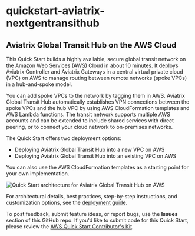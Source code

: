 # quickstart-aviatrix-nextgentransithub
## Aviatrix Global Transit Hub on the AWS Cloud


This Quick Start builds a highly available, secure global transit network on the Amazon Web Services (AWS) Cloud in about 10 minutes. It deploys Aviatrix Controller and Aviatrix Gateways in a central virtual private cloud (VPC) on AWS to manage routing between remote networks (spoke VPCs) in a hub-and-spoke model. 

You can add spoke VPCs to the network by tagging them in AWS. Aviatrix Global Transit Hub automatically establishes VPN connections between the spoke VPCs and the hub VPC by using AWS CloudFormation templates and AWS Lambda functions. The transit network supports multiple AWS accounts and can be extended to include shared services with direct peering, or to connect your cloud network to on-premises networks.

The Quick Start offers two deployment options:

- Deploying Aviatrix Global Transit Hub into a new VPC on AWS
- Deploying Aviatrix Global Transit Hub into an existing VPC on AWS

You can also use the AWS CloudFormation templates as a starting point for your own implementation.

![Quick Start architecture for Aviatrix Global Transit Hub on AWS](https://d0.awsstatic.com/partner-network/QuickStart/datasheets/aviatrix-global-transit-hub-architecture-on-aws.jpg)

For architectural details, best practices, step-by-step instructions, and customization options, see the 
[deployment guide](https://s3.amazonaws.com/quickstart-reference/aviatrix/nextgentransithub/latest/doc/aviatrix-global-transit-hub-on-the-aws-cloud.pdf).

To post feedback, submit feature ideas, or report bugs, use the **Issues** section of this GitHub repo.
If you'd like to submit code for this Quick Start, please review the [AWS Quick Start Contributor's Kit](https://aws-quickstart.github.io/). 

